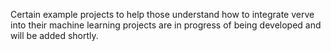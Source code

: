 Certain example projects to help those understand how to integrate verve into their machine learning projects are in progress of being developed and will be added shortly.
